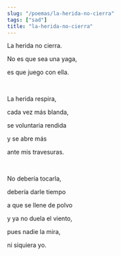 ```yaml
---
slug: "/poemas/la-herida-no-cierra"
tags: ["sad"]
title: "la-herida-no-cierra"
---
```

La herida no cierra.

No es que sea una yaga,

es que juego con ella.

&nbsp;

La herida respira,

cada vez más blanda,

se voluntaria rendida

y se abre más

ante mis travesuras.

&nbsp;

No debería tocarla,

debería darle tiempo

a que se llene de polvo

y ya no duela el viento,

pues nadie la mira,

ni siquiera yo.